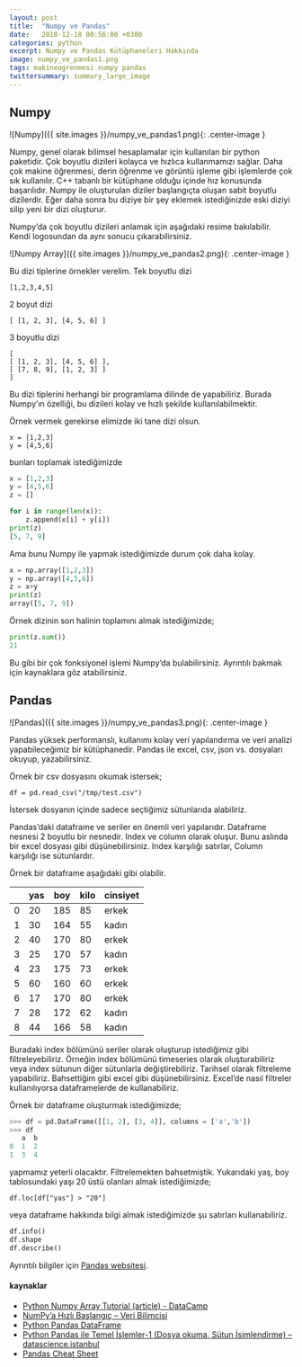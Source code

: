 ```yaml
---
layout: post
title:  "Numpy ve Pandas"
date:   2018-12-18 00:56:00 +0300
categories: python
excerpt: Numpy ve Pandas Kütüphaneleri Hakkında
image: numpy_ve_pandas1.png
tags: makineogrenmesi numpy pandas
twittersummary: summary_large_image
---
```

## Numpy

![Numpy]({{ site.images }}/numpy_ve_pandas1.png){: .center-image }

Numpy, genel olarak bilimsel hesaplamalar için kullanılan bir python paketidir. Çok boyutlu dizileri kolayca ve hızlıca kullanmamızı sağlar. Daha çok makine öğrenmesi, derin öğrenme ve görüntü işleme gibi işlemlerde çok sık kullanılır. C++ tabanlı bir kütüphane olduğu içinde hız konusunda başarılıdır.  Numpy ile oluşturulan diziler başlangıçta oluşan sabit boyutlu dizilerdir. Eğer daha sonra bu diziye bir şey eklemek istediğinizde eski diziyi silip yeni bir dizi oluşturur.

Numpy’da çok boyutlu dizileri anlamak için aşağıdaki resime bakılabilir. Kendi logosundan da aynı sonucu çıkarabilirsiniz.

![Numpy Array]({{ site.images }}/numpy_ve_pandas2.png){: .center-image }

Bu dizi tiplerine örnekler verelim.
Tek boyutlu dizi

`[1,2,3,4,5]`

2 boyut dizi

`[ [1, 2, 3], [4, 5, 6] ]`

3 boyutlu dizi
```
[
[ [1, 2, 3], [4, 5, 6] ],
[ [7, 8, 9], [1, 2, 3] ]
]
```

Bu dizi tiplerini herhangi bir programlama dilinde de yapabiliriz. Burada Numpy’ın özelliği, bu dizileri kolay ve hızlı şekilde kullanılabilmektir.

Örnek vermek gerekirse elimizde iki tane dizi olsun.
```
x = [1,2,3]
y = [4,5,6]
```
bunları toplamak istediğimizde

```python
x = [1,2,3]
y = [4,5,6]
z = []

for i in range(len(x)):
	z.append(x[i] + y[i])
print(z)
[5, 7, 9]
```

Ama bunu Numpy ile yapmak istediğimizde durum çok daha kolay.

```python
x = np.array([1,2,3])
y = np.array([4,5,6])
z = x+y
print(z)
array([5, 7, 9])
```

Örnek dizinin son halinin toplamını almak istediğimizde;

```python
print(z.sum())
21
```

Bu gibi bir çok fonksiyonel işlemi Numpy’da bulabilirsiniz. Ayrıntılı bakmak için kaynaklara göz atabilirsiniz.

## Pandas

![Pandas]({{ site.images }}/numpy_ve_pandas3.png){: .center-image }

Pandas yüksek performanslı, kullanımı kolay veri yapılandırma ve veri analizi yapabileceğimiz bir kütüphanedir. Pandas ile excel, csv, json vs. dosyaları okuyup, yazabilirsiniz.  

Örnek bir  csv dosyasını okumak istersek;

`df = pd.read_csv("/tmp/test.csv")`

İstersek dosyanın içinde sadece seçtiğimiz sütunlarıda alabiliriz.

Pandas’daki dataframe ve seriler en önemli veri yapılarıdır. Dataframe nesnesi 2 boyutlu bir nesnedir. Index ve column olarak oluşur.
Bunu aslında bir excel dosyası gibi düşünebilirsiniz.
Index karşılığı satırlar, Column karşılığı ise sütunlardır.

Örnek bir dataframe aşağıdaki gibi olabilir.

|   	| yas 	| boy 	| kilo 	| cinsiyet 	|
|---	|---------	|---------	|----------	|--------------	|
| 0 	| 20      	| 185     	| 85       	| erkek        	|
| 1 	| 30      	| 164     	| 55       	| kadın        	|
| 2 	| 40      	| 170     	| 80       	| erkek        	|
| 3 	| 25      	| 170     	| 57       	| kadın        	|
| 4 	| 23      	| 175     	| 73       	| erkek        	|
| 5 	| 60      	| 160     	| 60       	| erkek        	|
| 6 	| 17      	| 170     	| 80       	| erkek        	|
| 7 	| 28      	| 172     	| 62       	| kadın        	|
| 8 	| 44      	| 166     	| 58       	| kadın        	|

Buradaki index bölümünü seriler olarak oluşturup istediğimiz gibi filtreleyebiliriz. Örneğin index bölümünü timeseries olarak oluşturabiliriz veya index sütunun diğer sütunlarla değiştirebiliriz. Tarihsel olarak filtreleme yapabiliriz. Bahsettiğim gibi excel gibi düşünebilirsiniz. Excel’de nasıl filtreler kullanılıyorsa dataframelerde de kullanabiliriz.

Örnek bir dataframe oluşturmak istediğimizde;

```python
>>> df = pd.DataFrame([[1, 2], [3, 4]], columns = ['a','b'])
>>> df
   a  b
0  1  2
1  3  4
```

yapmamız yeterli olacaktır. Filtrelemekten bahsetmiştik. Yukarıdaki yaş, boy tablosundaki yaşı 20 üstü olanları almak istediğimizde;

`df.loc[df["yas"] > "20"]`

veya dataframe hakkında bilgi almak istediğimizde şu satırları kullanabiliriz.

```python
df.info()
df.shape
df.describe()
```

Ayrıntılı bilgiler için [Pandas websitesi](https://pandas.pydata.org/).

#### kaynaklar
* [Python Numpy Array Tutorial (article) - DataCamp](https://www.datacamp.com/community/tutorials/python-numpy-tutorial)
* [NumPy’a Hızlı Başlangıç – Veri Bilimcisi](https://veribilimcisi.com/2017/07/11/numpya-hizli-baslangic/)
* [Python Pandas DataFrame](https://www.tutorialspoint.com/python_pandas/python_pandas_dataframe.htm)
* [Python Pandas ile Temel İşlemler-1 (Dosya okuma, Sütun İsimlendirme) – datascience.istanbul](http://www.datascience.istanbul/2017/05/21/python-pandas-ile-temel-islemler-1/)
* [Pandas Cheat Sheet](https://pandas.pydata.org/Pandas_Cheat_Sheet.pdf)
